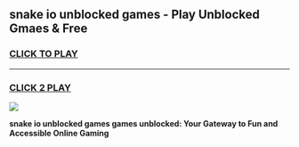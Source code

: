 
## snake io unblocked games - Play Unblocked Gmaes & Free
<h3>
<a href="https://premium.freeplayer.one?title=snake_io_unblocked_games&ref=20F">CLICK TO PLAY</a></h3>
<hr>

<h3>
<a href="https://premium.freeplayer.one?title=snake_io_unblocked_games&ref=20F">CLICK 2 PLAY</a>
  
</h3>

<a href="https://premium.freeplayer.one?title=snake_io_unblocked_games&ref=20F/"><img src="https://clearcache.store/games.png"></a>


**snake io unblocked games games unblocked: Your Gateway to Fun and Accessible Online Gaming**
